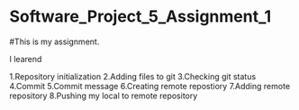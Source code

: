 # Software_Project_5_Assignment_1
#This is my assignment.


I learend

1.Repository initialization
2.Adding files to git
3.Checking git status
4.Commit
5.Commit message
6.Creating remote repostiory
7.Adding remote repository
8.Pushing my local to remote repository
